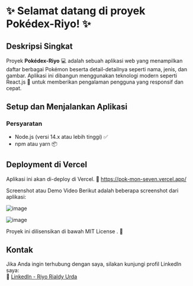 
# ✨ **Selamat datang di proyek Pokédex-Riyo!** ✨

## Deskripsi Singkat
Proyek **Pokédex-Riyo** 💻 adalah sebuah aplikasi web yang menampilkan daftar berbagai Pokémon beserta detail-detailnya seperti nama, jenis, dan gambar. Aplikasi ini dibangun menggunakan teknologi modern seperti React.js 🚀 untuk memberikan pengalaman pengguna yang responsif dan cepat.


## Setup dan Menjalankan Aplikasi

### Persyaratan
- Node.js (versi 14.x atau lebih tinggi) ✅
- npm atau yarn 📦

## Deployment di Vercel
Aplikasi ini akan di-deploy di Vercel. 🔗 https://pok-mon-seven.vercel.app/

Screenshot atau Demo Video
Berikut adalah beberapa screenshot dari aplikasi:

![image](https://github.com/user-attachments/assets/4028d40d-b322-411d-9858-592f03da1636)

![image](https://github.com/user-attachments/assets/fe79052b-9555-4530-b474-a5d0b3ebb347)

Proyek ini dilisensikan di bawah 
MIT License
. 📄

## Kontak

Jika Anda ingin terhubung dengan saya, silakan kunjungi profil LinkedIn saya:  
🔗 [LinkedIn - Riyo Rialdy Urda](www.linkedin.com/in/riyorialdyurda)


